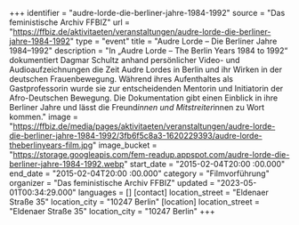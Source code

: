 +++
identifier = "audre-lorde-die-berliner-jahre-1984-1992"
source = "Das feministische Archiv FFBIZ"
url = "https://ffbiz.de/aktivitaeten/veranstaltungen/audre-lorde-die-berliner-jahre-1984-1992"
type = "event"
title = "Audre Lorde – Die Berliner Jahre 1984–1992"
description = "In „Audre Lorde – The Berlin Years 1984 to 1992“ dokumentiert Dagmar Schultz anhand persönlicher Video- und Audioaufzeichnungen die Zeit Audre Lordes in Berlin und ihr Wirken in der deutschen Frauenbewegung. Während ihres Aufenthaltes als Gastprofessorin wurde sie zur entscheidenden Mentorin und Initiatorin der Afro-Deutschen Bewegung. Die Dokumentation gibt einen Einblick in ihre Berliner Jahre und lässt die Freund*innen und Mitstreiter*innen zu Wort kommen."
image = "https://ffbiz.de/media/pages/aktivitaeten/veranstaltungen/audre-lorde-die-berliner-jahre-1984-1992/3fb6f5c8a3-1620229393/audre-lorde-theberlinyears-film.jpg"
image_bucket = "https://storage.googleapis.com/fem-readup.appspot.com/audre-lorde-die-berliner-jahre-1984-1992.webp"
start_date = "2015-02-04T20:00 :00.000"
end_date = "2015-02-04T20:00 :00.000"
category = "Filmvorführung"
organizer = "Das feministische Archiv FFBIZ"
updated = "2023-05-01T00:34:29.000"
languages = []
[contact]
location_street = "Eldenaer Straße 35"
location_city = "10247 Berlin"
[location]
location_street = "Eldenaer Straße 35"
location_city = "10247 Berlin"
+++